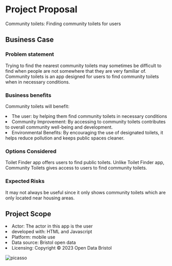 # Project Proposal
Community toilets: Finding community toilets for users
## Business Case

### Problem statement
Trying to find the nearest community toilets may sometimes be difficult to find when people are not somewhere that they are very familiar of. Community toilets is an app designed for users to find community toilets when in necessary conditions.

### Business benefits
Community toilets will benefit: 
<li>The user: by helping them find community toilets in necessary conditions</li>
<li>Community Improvement: By accessing to community toilets contributes to overall community well-being and development.</li>
<li>Environmental Benefits: By encouraging the use of designated toilets, it helps reduce pollution and keeps public spaces cleaner.</li>

### Options Considered
Toilet Finder app offers users to find public toilets. Unlike Toilet Finder app, Community Toilets gives access to users to find community toilets.
### Expected Risks
It may not always be useful since it only shows community toilets which are only located near housing areas.
## Project Scope
<li>Actor: The actor in this app is the user</li>
<li>developed with: HTML and Javascript</li> 
<li>Platform: mobile use</li>
<li>Data source: Bristol open data</li>
<li>Licensing: Copyright © 2023 Open Data Bristol</li>


![picasso](https://github.com/ZainabMB/ZainabMB.github.io/assets/148768903/5baf9e60-de89-4646-a830-fd2ee5b241f4)
